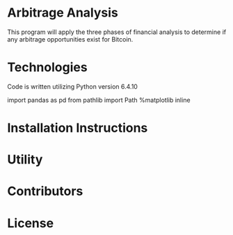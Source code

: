 # Arbitrage Analysis
This program will apply the three phases of financial analysis to determine if any arbitrage opportunities exist for Bitcoin.

# Technologies
Code is written utilizing Python version 6.4.10

import pandas as pd
from pathlib import Path
%matplotlib inline

# Installation Instructions

# Utility

# Contributors

# License
